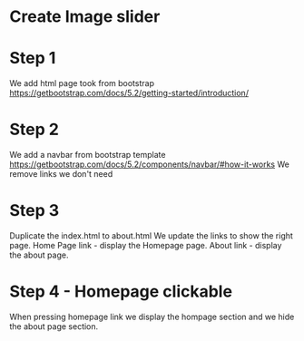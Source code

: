# Create Image slider 

# Step 1
We add html page took from bootstrap
https://getbootstrap.com/docs/5.2/getting-started/introduction/

# Step 2
We add a navbar from bootstrap template
https://getbootstrap.com/docs/5.2/components/navbar/#how-it-works
We remove links we don't need

# Step 3
Duplicate the index.html to about.html
We update the links to show the right page.
Home Page link - display the Homepage page.
About link - display the about page.
 
# Step 4 - Homepage clickable 
When pressing homepage link we display the hompage section and we hide the about page section.